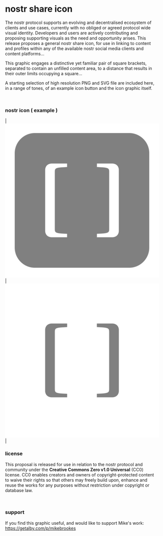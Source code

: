 # nostr share icon

The nostr protocol supports an evolving and decentralised ecosystem of clients and use cases, currently with no obliged or agreed protocol wide visual identity. 
Developers and users are actively contributing and proposing supporting visuals as the need and opportunity arises. 
This release proposes a general nostr share icon, for use in linking to content and profiles within any of the available nostr social media clients and content platforms...

This graphic engages a distinctive yet familiar pair of square brackets, separated to contain an unfilled content area, to a distance that results in their outer limits occupying a square...

A starting selection of high resolution PNG and SVG file are included here, in a range of tones, of an example icon button and the icon graphic itself.

</br>

### nostr icon ( example )

| ![nostr icon base grey](/PNG/nostr_share_grey_base.png) | ![nostr icon grafic grey](/PNG/nostr_share_grey_icon.png)|


### license
This proposal is released for use in relation to the nostr protocol and community under the **Creative Commons Zero v1.0 Universal** (CC0) license.
CC0 enables creators and owners of copyright-protected content to waive their rights so that others may freely build upon, enhance and reuse the works for any purposes without restriction under copyright or database law.

</br>

### support
If you find this graphic useful, and would like to support Mike's work: https://getalby.com/p/mikebrookes
